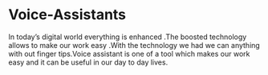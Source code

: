 # Voice-Assistants
In today’s digital world everything is enhanced .The boosted technology allows to make our work easy .With the technology we had we can anything with out finger tips.Voice assistant is one of a tool which makes our work easy and it can be useful in our day to day lives.
